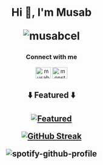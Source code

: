 <h1> <p align="center"> Hi 👋, I'm Musab 
<p align="center"> <img src="https://komarev.com/ghpvc/?username=musabcel&label=Profile%20views&color=red&style=for-the-badge"
    alt="musabcel"/></h1>
<h3> <p align="center"> Connect with me </h3>

<p align="center">
<a href="https://t.me/musabcel" target="blank"><img align="center" src="https://upload.wikimedia.org/wikipedia/commons/8/82/Telegram_logo.svg" alt="musabcel" height="30" width="40" /></a>
<a href="https://t.me/monstermite" target="blank"><img align="center" src="https://upload.wikimedia.org/wikipedia/commons/8/82/Telegram_logo.svg" alt="monstermite" height="30" width="40" /></a>
</p>
<div align="center">

<h2> <p align="center"> ⬇️ Featured ⬇️ <h2>
 

[![Featured](https://github-readme-stats.vercel.app/api/pin/?username=musabcel&repo=android_rom_list)](https://github.com/musabcel/android_rom_list)
  
  

[![GitHub Streak](https://streak-stats.demolab.com?user=musabcel&theme=merko&hide_border=true&border_radius=7&locale=tr)](https://git.io/streak-stats)

![spotify-github-profile](https://spotify-github-profile.kittinanx.com/api/view.svg?uid=musabcel&redirect=true][https://spotify-github-profile.kittinanx.com/api/view.svg?uid=musabcel&cover_image=true&theme=default&show_offline=true&background_color=000000&interchange=true&bar_color=ff0000&bar_color_cover=true)

  <div>
